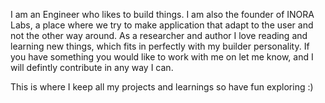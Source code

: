 I am an Engineer who likes to build things.
I am also the founder of INORA Labs, a place where we try to make application that adapt to the user and not the other way around.
As a researcher and author I love reading and learning new things, which fits in perfectly with my builder personality.
If you have something you would like to work with me on let me know, and I will defintly contribute in any way I can.

This is where I keep all my projects and learnings so have fun exploring :)
